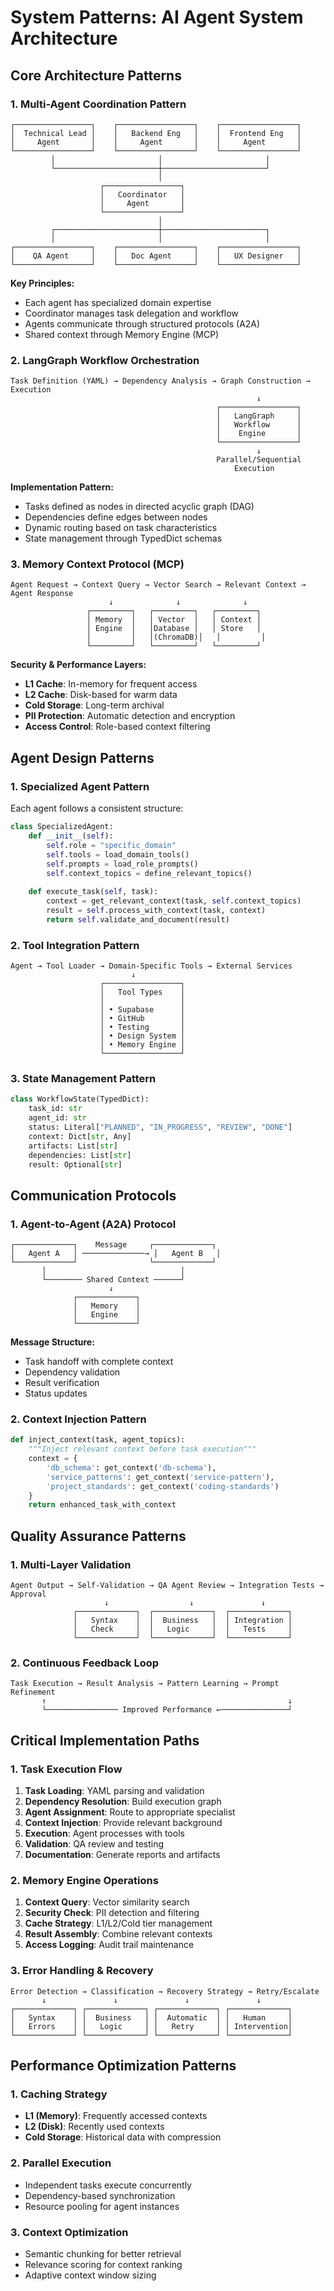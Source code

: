 # System Patterns: AI Agent System Architecture

## Core Architecture Patterns

### 1. Multi-Agent Coordination Pattern
```
┌─────────────────┐    ┌─────────────────┐    ┌─────────────────┐
│  Technical Lead │    │   Backend Eng   │    │  Frontend Eng   │
│     Agent       │    │     Agent       │    │     Agent       │
└─────────────────┘    └─────────────────┘    └─────────────────┘
         │                       │                       │
         └───────────────────────┼───────────────────────┘
                                 │
                    ┌─────────────────┐
                    │   Coordinator   │
                    │     Agent       │
                    └─────────────────┘
                                 │
         ┌───────────────────────┼───────────────────────┐
         │                       │                       │
┌─────────────────┐    ┌─────────────────┐    ┌─────────────────┐
│    QA Agent     │    │   Doc Agent     │    │   UX Designer   │
└─────────────────┘    └─────────────────┘    └─────────────────┘
```

**Key Principles:**
- Each agent has specialized domain expertise
- Coordinator manages task delegation and workflow
- Agents communicate through structured protocols (A2A)
- Shared context through Memory Engine (MCP)

### 2. LangGraph Workflow Orchestration
```
Task Definition (YAML) → Dependency Analysis → Graph Construction → Execution
                                                       ↓
                                              ┌─────────────────┐
                                              │   LangGraph     │
                                              │   Workflow      │
                                              │    Engine       │
                                              └─────────────────┘
                                                       ↓
                                              Parallel/Sequential
                                                  Execution
```

**Implementation Pattern:**
- Tasks defined as nodes in directed acyclic graph (DAG)
- Dependencies define edges between nodes
- Dynamic routing based on task characteristics
- State management through TypedDict schemas

### 3. Memory Context Protocol (MCP)
```
Agent Request → Context Query → Vector Search → Relevant Context → Agent Response
                      ↓              ↓              ↓
                 ┌─────────┐   ┌─────────┐   ┌─────────┐
                 │ Memory  │   │ Vector  │   │ Context │
                 │ Engine  │   │Database │   │ Store   │
                 │         │   │(ChromaDB)│   │         │
                 └─────────┘   └─────────┘   └─────────┘
```

**Security & Performance Layers:**
- **L1 Cache**: In-memory for frequent access
- **L2 Cache**: Disk-based for warm data
- **Cold Storage**: Long-term archival
- **PII Protection**: Automatic detection and encryption
- **Access Control**: Role-based context filtering

## Agent Design Patterns

### 1. Specialized Agent Pattern
Each agent follows a consistent structure:

```python
class SpecializedAgent:
    def __init__(self):
        self.role = "specific_domain"
        self.tools = load_domain_tools()
        self.prompts = load_role_prompts()
        self.context_topics = define_relevant_topics()
    
    def execute_task(self, task):
        context = get_relevant_context(task, self.context_topics)
        result = self.process_with_context(task, context)
        return self.validate_and_document(result)
```

### 2. Tool Integration Pattern
```
Agent → Tool Loader → Domain-Specific Tools → External Services
                           ↓
                    ┌─────────────────┐
                    │   Tool Types    │
                    │                 │
                    │ • Supabase      │
                    │ • GitHub        │
                    │ • Testing       │
                    │ • Design System │
                    │ • Memory Engine │
                    └─────────────────┘
```

### 3. State Management Pattern
```python
class WorkflowState(TypedDict):
    task_id: str
    agent_id: str
    status: Literal["PLANNED", "IN_PROGRESS", "REVIEW", "DONE"]
    context: Dict[str, Any]
    artifacts: List[str]
    dependencies: List[str]
    result: Optional[str]
```

## Communication Protocols

### 1. Agent-to-Agent (A2A) Protocol
```
┌─────────────┐    Message     ┌─────────────┐
│   Agent A   │ ──────────────→ │   Agent B   │
└─────────────┘                └─────────────┘
       │                              │
       └──────── Shared Context ──────┘
                      ↓
              ┌─────────────┐
              │   Memory    │
              │   Engine    │
              └─────────────┘
```

**Message Structure:**
- Task handoff with complete context
- Dependency validation
- Result verification
- Status updates

### 2. Context Injection Pattern
```python
def inject_context(task, agent_topics):
    """Inject relevant context before task execution"""
    context = {
        'db_schema': get_context('db-schema'),
        'service_patterns': get_context('service-pattern'),
        'project_standards': get_context('coding-standards')
    }
    return enhanced_task_with_context
```

## Quality Assurance Patterns

### 1. Multi-Layer Validation
```
Agent Output → Self-Validation → QA Agent Review → Integration Tests → Approval
                     ↓                  ↓               ↓
              ┌─────────────┐  ┌─────────────┐  ┌─────────────┐
              │   Syntax    │  │  Business   │  │ Integration │
              │   Check     │  │   Logic     │  │   Tests     │
              └─────────────┘  └─────────────┘  └─────────────┘
```

### 2. Continuous Feedback Loop
```
Task Execution → Result Analysis → Pattern Learning → Prompt Refinement
       ↑                                                      ↓
       └──────────────── Improved Performance ←───────────────┘
```

## Critical Implementation Paths

### 1. Task Execution Flow
1. **Task Loading**: YAML parsing and validation
2. **Dependency Resolution**: Build execution graph
3. **Agent Assignment**: Route to appropriate specialist
4. **Context Injection**: Provide relevant background
5. **Execution**: Agent processes with tools
6. **Validation**: QA review and testing
7. **Documentation**: Generate reports and artifacts

### 2. Memory Engine Operations
1. **Context Query**: Vector similarity search
2. **Security Check**: PII detection and filtering
3. **Cache Strategy**: L1/L2/Cold tier management
4. **Result Assembly**: Combine relevant contexts
5. **Access Logging**: Audit trail maintenance

### 3. Error Handling & Recovery
```
Error Detection → Classification → Recovery Strategy → Retry/Escalate
       ↓               ↓               ↓               ↓
┌─────────────┐ ┌─────────────┐ ┌─────────────┐ ┌─────────────┐
│   Syntax    │ │  Business   │ │  Automatic  │ │   Human     │
│   Errors    │ │   Logic     │ │   Retry     │ │ Intervention│
└─────────────┘ └─────────────┘ └─────────────┘ └─────────────┘
```

## Performance Optimization Patterns

### 1. Caching Strategy
- **L1 (Memory)**: Frequently accessed contexts
- **L2 (Disk)**: Recently used contexts
- **Cold Storage**: Historical data with compression

### 2. Parallel Execution
- Independent tasks execute concurrently
- Dependency-based synchronization
- Resource pooling for agent instances

### 3. Context Optimization
- Semantic chunking for better retrieval
- Relevance scoring for context ranking
- Adaptive context window sizing

